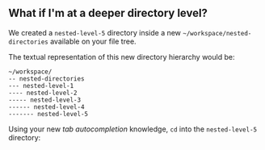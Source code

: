 ## What if I'm at a deeper directory level?

We created a `nested-level-5` directory inside a new `~/workspace/nested-directories` available on your file tree.

The textual representation of this new directory hierarchy would be: 

```
~/workspace/
-- nested-directories
--- nested-level-1
---- nested-level-2
----- nested-level-3
------ nested-level-4
------- nested-level-5
```

Using your new _tab autocompletion_ knowledge, `cd` into the `nested-level-5` directory: 

